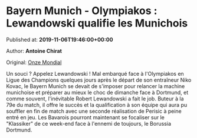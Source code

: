 
# Bayern Munich - Olympiakos : Lewandowski qualifie les Munichois

Published at: **2019-11-06T19:46:00+00:00**

Author: **Antoine Chirat**

Original: [Onze Mondial](http://www.onzemondial.com/ligue-des-champions/bayern-munich-olympiakos-lewandowski-qualifie-les-munichois-201840)

Un souci ? Appelez Lewandowski ! Mal embarqué face à l'Olympiakos en Ligue des Champions quelques jours après le départ de son entraîneur Niko Kovac, le Bayern Munich se devait de s'imposer pour relancer la machine munichoise et préparer au mieux le choc de dimanche face à Dortmund, et comme souvent, l'inévitable Robert Lewandowski a fait le job. Buteur à la 79e du match, il offre le succès et la qualification à son équipe qui aura pu souffler en fin de match avec une seconde réalisation de Perisic à peine entré en jeu. Les Bavarois pourront maintenant se focaliser sur le "Klassiker" de ce week-end face à l'ennemi de toujours, le Borussia Dortmund.
